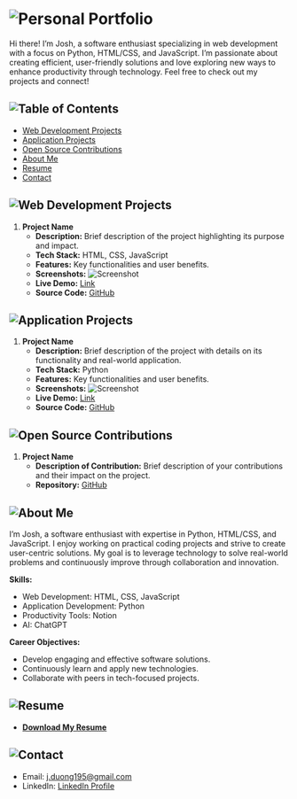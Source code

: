 # ![Personal Portfolio](https://img.shields.io/badge/Personal%20Portfolio-2C3E50?style=for-the-badge&logo=github)

Hi there! I’m Josh, a software enthusiast specializing in web development with a focus on Python, HTML/CSS, and JavaScript. I’m passionate about creating efficient, user-friendly solutions and love exploring new ways to enhance productivity through technology. Feel free to check out my projects and connect!

## ![Table of Contents](https://img.shields.io/badge/Table%20of%20Contents-34495E?style=for-the-badge&logo=github)
- [Web Development Projects](#web-development-projects)
- [Application Projects](#application-projects)
- [Open Source Contributions](#open-source-contributions)
- [About Me](#about-me)
- [Resume](#resume)
- [Contact](#contact)

## ![Web Development Projects](https://img.shields.io/badge/Web%20Development%20Projects-2C3E50?style=for-the-badge&logo=github)
1. **Project Name**
   - **Description:** Brief description of the project highlighting its purpose and impact.
   - **Tech Stack:** HTML, CSS, JavaScript
   - **Features:** Key functionalities and user benefits.
   - **Screenshots:** ![Screenshot](#)
   - **Live Demo:** [Link](#)
   - **Source Code:** [GitHub](#)

## ![Application Projects](https://img.shields.io/badge/Application%20Projects-34495E?style=for-the-badge&logo=github)
1. **Project Name**
   - **Description:** Brief description of the project with details on its functionality and real-world application.
   - **Tech Stack:** Python
   - **Features:** Key functionalities and user benefits.
   - **Screenshots:** ![Screenshot](#)
   - **Live Demo:** [Link](#)
   - **Source Code:** [GitHub](#)

## ![Open Source Contributions](https://img.shields.io/badge/Open%20Source%20Contributions-2C3E50?style=for-the-badge&logo=github)
1. **Project Name**
   - **Description of Contribution:** Brief description of your contributions and their impact on the project.
   - **Repository:** [GitHub](#)

## ![About Me](https://img.shields.io/badge/About%20Me-34495E?style=for-the-badge&logo=github)
I’m Josh, a software enthusiast with expertise in Python, HTML/CSS, and JavaScript. I enjoy working on practical coding projects and strive to create user-centric solutions. My goal is to leverage technology to solve real-world problems and continuously improve through collaboration and innovation.

**Skills:**
- Web Development: HTML, CSS, JavaScript
- Application Development: Python
- Productivity Tools: Notion
- AI: ChatGPT

**Career Objectives:**
- Develop engaging and effective software solutions.
- Continuously learn and apply new technologies.
- Collaborate with peers in tech-focused projects.

## ![Resume](https://img.shields.io/badge/Resume-2C3E50?style=for-the-badge&logo=github)
- **[Download My Resume](#)**

## ![Contact](https://img.shields.io/badge/Contact-34495E?style=for-the-badge&logo=github)
- Email: [j.duong195@gmail.com](mailto:j.duong195@gmail.com)
- LinkedIn: [LinkedIn Profile](#)
